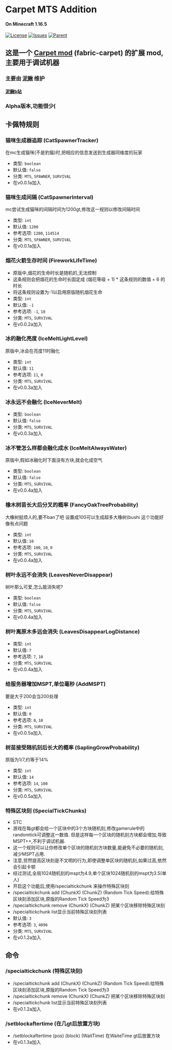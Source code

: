 # Carpet MTS Addition
#### On Minecraft 1.16.5
[![License](https://img.shields.io/github/license/MTS-MoyuTech/Carpet-MTS-Addition.svg)](http://www.gnu.org/licenses/lgpl-3.0.html)
[![Issues](https://img.shields.io/github/issues/MTS-MoyuTech/Carpet-MTS-Addition.svg)](https://github.com/MTS-MoyuTech/Carpet-MTS-Addition/issues)
[![Parent](https://img.shields.io/badge/Parent-fabric--carpet-blue)](https://github.com/gnembon/fabric-carpet)

## 这是一个 [Carpet mod](https://github.com/gnembon/fabric-carpet) (fabric-carpet) 的扩展 mod,主要用于调试机器
### 主要由 [泥鳅](https://github.com/bili-08A04-NQ3) 维护
#### [泥鳅b站](https://space.bilibili.com/538864655)

### Alpha版本,功能很少(

## 卡佩特规则

### 猫咪生成器追踪 (CatSpawnerTracker)

在mc生成猫咪(不是豹猫)时,把相应的信息发送到生成器同维度的玩家

- 类型: `boolean`
- 默认值: `false`
- 分类: `MTS`, `SPAWNER`, `SURVIVAL`
- 在v0.0.1a加入

### 猫咪生成间隔 (CatSpawnerInterval)

mc尝试生成猫咪的间隔时间为1200gt,修改这一规则以修改间隔时间

- 类型: `int`
- 默认值: `1200`
- 参考选项: `1200`, `114514`
- 分类: `MTS`, `SPAWNER`, `SURVIVAL`
- 在v0.0.1a加入

### 烟花火箭生存时间 (FireworkLifeTime)

- 原版中,烟花的生命时长是随机的,无法控制
- 这条规则会把烟花的生命时长固定成  (烟花等级 + 1) * 这条规则的数值 + 6 的时长
- 将这条规则设置为-1以启用原版随机烟花生命
- 类型: `int`
- 默认值: `-1`
- 参考选项: `-1`, `10`
- 分类: `MTS`, `SURVIVAL`
- 在v0.0.2a加入

### 冰的融化亮度 (IceMeltLightLevel)

原版中,冰会在亮度11时融化

- 类型: `int`
- 默认值: `11`
- 参考选项: `11`, `0`
- 分类: `MTS`, `SURVIVAL`
- 在v0.0.3a加入

### 冰永远不会融化 (IceNeverMelt)

- 类型: `boolean`
- 默认值: `false`
- 分类: `MTS`, `SURVIVAL`
- 在v0.0.3a加入

### 冰不管怎么样都会融化成水 (IceMeltAlwaysWater)

原版中,假如冰融化时下面没有方块,就会化成空气

- 类型: `boolean`
- 默认值: `false`
- 分类: `MTS`, `SURVIVAL`
- 在v0.0.4a加入

### 橡木树苗长大后分叉的概率 (FancyOakTreeProbability)

大橡树挺烦人的,要不ban了吧
设置成100可以生成超多大橡树(bushi
这个功能好像有点问题


- 类型: `int`
- 默认值: `10`
- 参考选项: `100`, `10`, `0`
- 分类: `MTS`, `SURVIVAL`
- 在v0.0.4a加入

### 树叶永远不会消失 (LeavesNeverDisappear)

树叶那么可爱,怎么能消失呢?

- 类型: `boolean`
- 默认值: `false`
- 分类: `MTS`, `SURVIVAL`
- 在v0.0.4a加入

### 树叶离原木多远会消失 (LeavesDisappearLogDistance)

- 类型: `int`
- 默认值: `7`
- 参考选项: `7`, `10`
- 分类: `MTS`, `SURVIVAL`
- 在v0.0.4a加入

### 给服务器增加MSPT,单位毫秒 (AddMSPT)

要是大于200会当200处理

- 类型: `int`
- 默认值: `0`
- 参考选项: `0`, `10`
- 分类: `MTS`, `SURVIVAL`
- 在v0.0.5a加入

### 树苗接受随机刻后长大的概率 (SaplingGrowProbability)

原版为1/7,约等于14%

- 类型: `int`
- 默认值: `14`
- 参考选项: `14`, `100`
- 分类: `MTS`, `SURVIVAL`
- 在v0.0.5a加入

### 特殊区块刻 (SpecialTickChunks)

- STC
- 游戏在每gt都会给一个区块中的3个方块随机刻,修改gamerule中的randomtick可调整这一数值. 但是这样每一个区块的随机刻方块都会增加,导致MSPT++,不利于调试机器.
- 这一个规则可以让你修改单个区块的随机刻方块数量,能避免不必要的随机刻,减少MSPT占用.
- 注意,贸然提高区块刻是不文明的行为,即使调整单区块的随机刻,如果过高,依然会引起卡顿
- 经过测试,全局1024随机刻的mspt为4.9,单个区块1024随机刻的mspt为3.5(单人)
- 开启这个功能后,使用/specialtickchunk 来操作特殊区块刻
- /specialtickchunk add (ChunkX) (ChunkZ) (Random Tick Speed):给特殊区块刻添加区块,原版的Random Tick Speed为3
- /specialtickchunk remove (ChunkX) (ChunkZ) 把某个区块移除特殊区块刻
- /specialtickchunk list显示当前特殊区块刻列表
- 默认值: `3`
- 参考选项: `3`, `4096`
- 分类: `MTS`, `SURVIVAL`
- 在v0.1.2a加入

## 命令

### /specialtickchunk (特殊区块刻)

- /specialtickchunk add (ChunkX) (ChunkZ) (Random Tick Speed):给特殊区块刻添加区块,原版的Random Tick Speed为3
- /specialtickchunk remove (ChunkX) (ChunkZ) 把某个区块移除特殊区块刻
- /specialtickchunk list显示当前特殊区块刻列表
- 在v0.1.2a加入

### /setblockaftertime (在几gt后放置方块)

- /setblockaftertime (pos) (block) (WaitTime) 在WaiteTime gt后放置方块
- 在v0.1.3a加入

